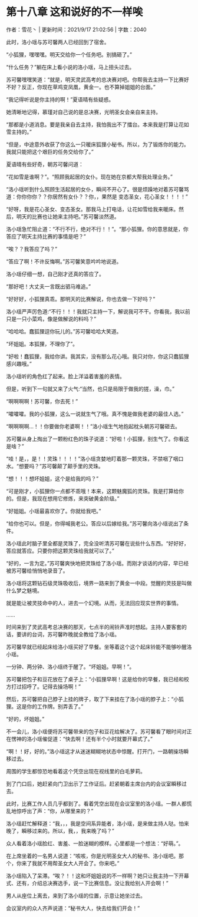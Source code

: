 # 第十八章 这和说好的不一样唉

作者：雪花丶 | 更新时间：2021/9/17 21:02:56 | 字数：2040

此时，洛小瑶与苏可馨两人已经回到了宿舍。

“小狐狸，嘿嘿嘿。明天交给你一个任务吧。别搞砸了。”

“什么任务？”躺在床上看小说的洛小瑶，马上扭头过去。

苏可馨嘿嘿笑道：“就是，明天灵武高考的总决赛对吧。你帮我去主持一下比赛好不好？反正，你现在草鸡变凤凰，黄金一。也不算掉姐姐的台面。”

“我记得听说是你主持的啊！”夏语晴有些疑惑。

她清晰地记得，慕瑾对自己说的是总决赛，光明圣女会亲自来主持。

“那都是小道消息。要是我亲自去主持，我怕我出不了擂台。本来我是打算让花如雪主持的。”

“但是，中途意外收获了你这么一只暖床狐狸小秘书。所以，为了锻炼你的能力。我就只能把这个艰巨的任务交给你了。”

夏语晴有些好奇，朝苏可馨问道：

“花如雪是谁啊？”。“照顾我起居的女仆。现在她在京都大帮我处理业务。”

“洛小瑶听到什么照顾生活起居的女仆，瞬间不开心了。很是烦躁地对着苏可馨骂道：你你你你？？你居然有女仆？？你，，果然是 变态圣女，花心圣女！！！！”

“好呀，我是花心圣女、变态圣女。那我马上打电话，让花如雪给我来暖床。然后，明天的比赛也让她来主持吧。”苏可馨淡然道。

洛小瑶急忙阻止道：“不行不行，绝对不行！！”。“那小狐狸。你的意思就是，你答应了明天主持比赛的事情是吧？”

“唉？？我答应了吗？”

“答应了啊！不许反悔啊。”苏可馨笑意吟吟地说道。

洛小瑶仔细一想，自己刚才还真的答应了。

“那好吧！大丈夫一言既出驷马难追。”

“好好好，小狐狸真乖。那明天的比赛解说，你也去做一下好吗？”

洛小瑶严声厉色道:“不行！！！我就只主持一下，解说我可不干。你看我，我以前只是一只小菜鸡，像是做解说的料吗？”

“哈哈哈。蠢狐狸逗你玩儿的。”苏可馨哈哈大笑道。

“坏姐姐。本狐狸，不理你了”。

“好啦！蠢狐狸，我给你讲。我其实，没有那么花心哦。我只对你，你这只蠢狐狸感兴趣哦。”

洛小瑶听的角色红了起来。脸上洋溢着害羞的表情。

但是，听到下一句就又来了火气:“当然，也只是局限于做我的搓，澡，巾。”

“啊啊啊啊！苏可馨，你去死！”

“嚯嚯嚯。我的小狐狸，这么一说就生气了哦。真不愧是做我老婆的最佳人选。”

“啊啊啊啊…！！你要做你老婆啊！！”洛小瑶生气地抱起枕头朝苏可馨砸去。

苏可馨从身上掏出了一颗粉红色的珠子说道：“好啦！小狐狸，别生气了。你看这是啥？”

“哇！是，，是！！灵珠！！！！”洛小瑶贪婪地盯着那一颗灵珠，不禁咽了咽口水。“想要吗？”苏可馨颠了颠手里的灵珠。

“想！！！想坏姐姐，这个是给我的吗？”

“可是刚才，小狐狸你一点都不乖哦！本来，这颗魅魔狐的灵珠。我是打算给你的。但是，我现在想用它修炼，来突破黄金阶级。”

“好姐姐。小瑶最喜欢你了。你就给我吧。”

“给你也可以。但是，你得喊我老公。答应以后嫁给我。”苏可馨向洛小瑶说出了条件。

洛小瑶此时脑子里全都是灵珠了，完全没听清苏可馨在说些什么东西。“好好好，答应就答应。只要你把这颗灵珠给我就可以了。”

“好的，一言为定。”苏可馨爽快地把灵珠给了洛小瑶。而刚才谈话的内容，早已经被苏可馨给悄悄地录音了。

洛小瑶将这颗钻石级灵珠吸收后，境界一路来到了黄金一中段。觉醒的灵技是叫做什么梦之魅境。

就是能让被灵技命中的人，进去一个幻境。从而，无法回应现实世界的事情。

……

时间来到了灵武高考总决赛的那天，七点半的闹铃声准时想起。主持人要客套的话，要讲的台词，苏可馨昨晚就全教给了洛小瑶。

苏可馨早就已经起床给洛小瑶买好了早餐。坐等着这个这个起床铃能不能够吵醒洛小瑶。

一分钟、两分钟、洛小瑶终于醒了。“坏姐姐。早啊！”。

苏可馨把包子和豆花放在了桌子上：“小狐狸早啊！这是给你的早餐，我已经和校方打过招呼了。记得去操场啊！”

然后，苏可馨把自己脖子上挂的牌子，取了下来挂在了洛小瑶的脖子上：“小狐狸。这是你的工作牌。别弄丢了。”

“好的，坏姐姐。”

不一会儿，洛小瑶便将苏可馨带来的包子和豆花给解决了。苏可馨看了眼时间对正在愣神的洛小瑶催促道：“快去啊！还有半个小时就要开幕式了。”

“啊！！好，好的。”洛小瑶这才从迷迷糊糊地状态中惊醒。打开门，一路朝操场瞬移过去。

周围的学生都惊恐地看着这个凭空出现在视线里的白毛萝莉。

到了门口后，她赶紧向门卫出示了工作证后。赶紧朝着主席台内的会议室瞬移过去。

此时，比赛工作人员几乎都到了。看着凭空出现在会议室里的洛小瑶。一群人都慌乱地惊呼出了声：“你，从哪里来的？”

洛小瑶赶忙解释道：“我，，，我是空间系异能者，洛小瑶，是来做主持人哒。怕来晚了，瞬移过来的。所以，我，，我来晚了吗？”

众人看着洛小瑶脸红、害羞、一脸迷糊的模样。心里都是一个想法：“好萌。”。

在上席坐着的一名男人说道：“咳咳，你是光明圣女大人的秘书、洛小瑶吧。那个，你来了我就不用帮圣女大人开会了。你来吧。”

洛小瑶陷入了呆滞。“唉？！！这和坏姐姐说的不一样啊？她只让我主持一下开幕式、还有，介绍总决赛选手，说一下比赛信息。没让我给别人开会啊！”

男人从座位上离去，来到了洛小瑶的位置，示意让她坐过去。

会议室内的众人齐声说道：“秘书大人，快去给我们开会！”

